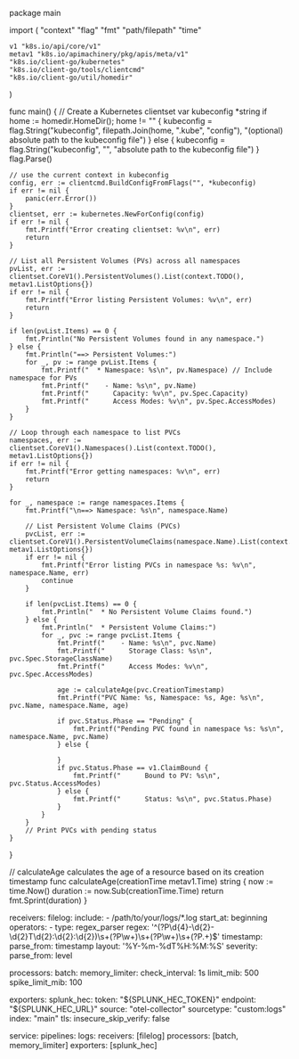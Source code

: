 package main

import (
	"context"
	"flag"
	"fmt"
	"path/filepath"
	"time"

	v1 "k8s.io/api/core/v1"
	metav1 "k8s.io/apimachinery/pkg/apis/meta/v1"
	"k8s.io/client-go/kubernetes"
	"k8s.io/client-go/tools/clientcmd"
	"k8s.io/client-go/util/homedir"
)

func main() {
	// Create a Kubernetes clientset
	var kubeconfig *string
	if home := homedir.HomeDir(); home != "" {
		kubeconfig = flag.String("kubeconfig", filepath.Join(home, ".kube", "config"), "(optional) absolute path to the kubeconfig file")
	} else {
		kubeconfig = flag.String("kubeconfig", "", "absolute path to the kubeconfig file")
	}
	flag.Parse()

	// use the current context in kubeconfig
	config, err := clientcmd.BuildConfigFromFlags("", *kubeconfig)
	if err != nil {
		panic(err.Error())
	}
	clientset, err := kubernetes.NewForConfig(config)
	if err != nil {
		fmt.Printf("Error creating clientset: %v\n", err)
		return
	}

	// List all Persistent Volumes (PVs) across all namespaces
	pvList, err := clientset.CoreV1().PersistentVolumes().List(context.TODO(), metav1.ListOptions{})
	if err != nil {
		fmt.Printf("Error listing Persistent Volumes: %v\n", err)
		return
	}

	if len(pvList.Items) == 0 {
		fmt.Println("No Persistent Volumes found in any namespace.")
	} else {
		fmt.Println("==> Persistent Volumes:")
		for _, pv := range pvList.Items {
			fmt.Printf("  * Namespace: %s\n", pv.Namespace) // Include namespace for PVs
			fmt.Printf("    - Name: %s\n", pv.Name)
			fmt.Printf("      Capacity: %v\n", pv.Spec.Capacity)
			fmt.Printf("      Access Modes: %v\n", pv.Spec.AccessModes)
		}
	}

	// Loop through each namespace to list PVCs
	namespaces, err := clientset.CoreV1().Namespaces().List(context.TODO(), metav1.ListOptions{})
	if err != nil {
		fmt.Printf("Error getting namespaces: %v\n", err)
		return
	}

	for _, namespace := range namespaces.Items {
		fmt.Printf("\n==> Namespace: %s\n", namespace.Name)

		// List Persistent Volume Claims (PVCs)
		pvcList, err := clientset.CoreV1().PersistentVolumeClaims(namespace.Name).List(context.TODO(), metav1.ListOptions{})
		if err != nil {
			fmt.Printf("Error listing PVCs in namespace %s: %v\n", namespace.Name, err)
			continue
		}

		if len(pvcList.Items) == 0 {
			fmt.Println("  * No Persistent Volume Claims found.")
		} else {
			fmt.Println("  * Persistent Volume Claims:")
			for _, pvc := range pvcList.Items {
				fmt.Printf("    - Name: %s\n", pvc.Name)
				fmt.Printf("      Storage Class: %s\n", pvc.Spec.StorageClassName)
				fmt.Printf("      Access Modes: %v\n", pvc.Spec.AccessModes)

				age := calculateAge(pvc.CreationTimestamp)
				fmt.Printf("PVC Name: %s, Namespace: %s, Age: %s\n", pvc.Name, namespace.Name, age)

				if pvc.Status.Phase == "Pending" {
					fmt.Printf("Pending PVC found in namespace %s: %s\n", namespace.Name, pvc.Name)
				} else {

				}
				if pvc.Status.Phase == v1.ClaimBound {
					fmt.Printf("      Bound to PV: %s\n", pvc.Status.AccessModes)
				} else {
					fmt.Printf("      Status: %s\n", pvc.Status.Phase)
				}
			}
		}
		// Print PVCs with pending status
	}
}

// calculateAge calculates the age of a resource based on its creation timestamp
func calculateAge(creationTime metav1.Time) string {
	now := time.Now()
	duration := now.Sub(creationTime.Time)
	return fmt.Sprint(duration)
}






receivers:
  filelog:
    include:
      - /path/to/your/logs/*.log
    start_at: beginning
    operators:
      - type: regex_parser
        regex: '^(?P<timestamp>\d{4}-\d{2}-\d{2}T\d{2}:\d{2}:\d{2})\s+(?P<level>\w+)\s+(?P<tag>\w+)\s+(?P<message>.+)$'
        timestamp:
          parse_from: timestamp
          layout: '%Y-%m-%dT%H:%M:%S'
        severity:
          parse_from: level

processors:
  batch:
  memory_limiter:
    check_interval: 1s
    limit_mib: 500
    spike_limit_mib: 100

exporters:
  splunk_hec:
    token: "${SPLUNK_HEC_TOKEN}"
    endpoint: "${SPLUNK_HEC_URL}"
    source: "otel-collector"
    sourcetype: "custom:logs"
    index: "main"
    tls:
      insecure_skip_verify: false

service:
  pipelines:
    logs:
      receivers: [filelog]
      processors: [batch, memory_limiter]
      exporters: [splunk_hec]

